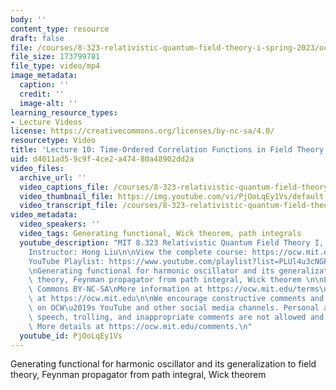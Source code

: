 ```yaml
---
body: ''
content_type: resource
draft: false
file: /courses/8-323-relativistic-quantum-field-theory-i-spring-2023/ocw_8323_lecture10_2023mar08_v2_360p_16_9.mp4
file_size: 173799781
file_type: video/mp4
image_metadata:
  caption: ''
  credit: ''
  image-alt: ''
learning_resource_types:
- Lecture Videos
license: https://creativecommons.org/licenses/by-nc-sa/4.0/
resourcetype: Video
title: 'Lecture 10: Time-Ordered Correlation Functions in Field Theory'
uid: d4011ad5-9c9f-4ce2-a474-80a48902dd2a
video_files:
  archive_url: ''
  video_captions_file: /courses/8-323-relativistic-quantum-field-theory-i-spring-2023/1eFiNPCwKJpJvsiTYK-ngGn43GYi0KLD7_transcript.webvtt
  video_thumbnail_file: https://img.youtube.com/vi/PjOoLqEy1Vs/default.jpg
  video_transcript_file: /courses/8-323-relativistic-quantum-field-theory-i-spring-2023/1eFiNPCwKJpJvsiTYK-ngGn43GYi0KLD7_transcript.pdf
video_metadata:
  video_speakers: ''
  video_tags: Generating functional, Wick theorem, path integrals
  youtube_description: "MIT 8.323 Relativistic Quantum Field Theory I, Spring 2023\n\
    Instructor: Hong Liu\n\nView the complete course: https://ocw.mit.edu/courses/8-323-relativistic-quantum-field-theory-i-spring-2023/\n\
    YouTube Playlist: https://www.youtube.com/playlist?list=PLUl4u3cNGP61AV6bhf4mB3tCyWQrI_uU5\n\
    \nGenerating functional for harmonic oscillator and its generalization to field\
    \ theory, Feynman propagator from path integral, Wick theorem \n\nLicense: Creative\
    \ Commons BY-NC-SA\nMore information at https://ocw.mit.edu/terms\nMore courses\
    \ at https://ocw.mit.edu\n\nWe encourage constructive comments and discussion\
    \ on OCW\u2019s YouTube and other social media channels. Personal attacks, hate\
    \ speech, trolling, and inappropriate comments are not allowed and may be removed.\
    \ More details at https://ocw.mit.edu/comments.\n"
  youtube_id: PjOoLqEy1Vs
---
```

Generating functional for harmonic oscillator and its generalization to field theory, Feynman propagator from path integral, Wick theorem